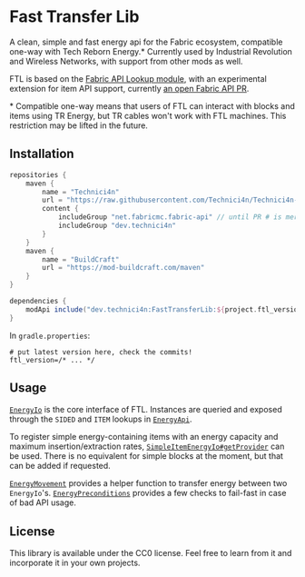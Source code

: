 # Fast Transfer Lib
A clean, simple and fast energy api for the Fabric ecosystem, compatible one-way with Tech Reborn Energy.*
Currently used by Industrial Revolution and Wireless Networks, with support from other mods as well.
 
FTL is based on the [Fabric API Lookup module](https://github.com/FabricMC/fabric/tree/1.16/fabric-api-lookup-api-v1),
with an experimental extension for item API support, currently [an open Fabric API PR](https://github.com/FabricMC/fabric/pull/1352).

\* Compatible one-way means that users of FTL can interact with blocks and items using TR Energy, but TR cables won't work with FTL machines.
This restriction may be lifted in the future.

## Installation
```groovy
repositories {
    maven {
        name = "Technici4n"
        url = "https://raw.githubusercontent.com/Technici4n/Technici4n-maven/master/"
        content {
            includeGroup "net.fabricmc.fabric-api" // until PR # is merged
            includeGroup "dev.technici4n"
        }
    }
    maven {
        name = "BuildCraft"
        url = "https://mod-buildcraft.com/maven"
    }
}

dependencies {
    modApi include("dev.technici4n:FastTransferLib:${project.ftl_version}")
}
```
In `gradle.properties`:
```properties
# put latest version here, check the commits!
ftl_version=/* ... */
```

## Usage
[`EnergyIo`](src/main/java/dev/technici4n/fasttransferlib/api/energy/EnergyIo.java) is the core interface of FTL.
Instances are queried and exposed through the `SIDED` and `ITEM` lookups in [`EnergyApi`](src/main/java/dev/technici4n/fasttransferlib/api/energy/EnergyApi.java).

To register simple energy-containing items with an energy capacity and maximum insertion/extraction rates,
[`SimpleItemEnergyIo#getProvider`](src/main/java/dev/technici4n/fasttransferlib/api/energy/base/SimpleItemEnergyIo.java) can be used.
There is no equivalent for simple blocks at the moment, but that can be added if requested.

[`EnergyMovement`](src/main/java/dev/technici4n/fasttransferlib/api/energy/EnergyMovement.java) provides a helper function to transfer energy between two `EnergyIo`'s.
[`EnergyPreconditions`](src/main/java/dev/technici4n/fasttransferlib/api/energy/EnergyPreconditions.java) provides a few checks to fail-fast in case of bad API usage. 

## License
This library is available under the CC0 license. Feel free to learn from it and incorporate it in your own projects.

